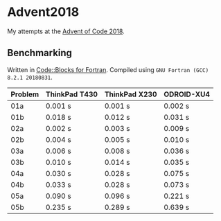 # Advent2018
My attempts at the [Advent of Code 2018](https://adventofcode.com/2018).

## Benchmarking

Written in [Code::Blocks for Fortran](http://http://cbfortran.sourceforge.net/).
Compiled using `GNU Fortran (GCC) 8.2.1 20180831`.

| Problem | ThinkPad T430 | ThinkPad X230 | ODROID-XU4 |
|-|-|-|-|
| 01a | 0.001 s | 0.001 s | 0.002 s |
| 01b | 0.018 s | 0.012 s | 0.031 s |
| 02a | 0.002 s | 0.003 s | 0.009 s |
| 02b | 0.004 s | 0.005 s | 0.010 s |
| 03a | 0.006 s | 0.008 s | 0.036 s |
| 03b | 0.010 s | 0.014 s | 0.035 s |
| 04a | 0.030 s | 0.028 s | 0.075 s |
| 04b | 0.033 s | 0.028 s | 0.073 s |
| 05a | 0.090 s | 0.096 s | 0.221 s |
| 05b | 0.235 s | 0.289 s | 0.639 s |
